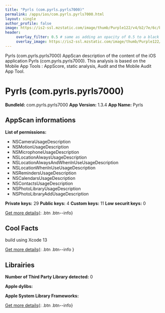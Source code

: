 ```yaml
---
title: "Pyrls (com.pyrls.pyrls7000)"
permalink: /apps/ios/com.pyrls.pyrls7000.html
layout: single
author_profile: false
image: https://is2-ssl.mzstatic.com/image/thumb/Purple122/v4/b2/7e/6c/b27e6c21-edef-4c26-62f6-c74733ad61a3/AppIcon-1x_U007emarketing-0-7-0-0-85-220.png/512x512bb.jpg
header: 
     overlay_filter: 0.5 # same as adding an opacity of 0.5 to a black background
     overlay_image: https://is2-ssl.mzstatic.com/image/thumb/Purple122/v4/b2/7e/6c/b27e6c21-edef-4c26-62f6-c74733ad61a3/AppIcon-1x_U007emarketing-0-7-0-0-85-220.png/512x512bb.jpg
---
```

Pyrls (com.pyrls.pyrls7000) AppScan description of the content of the iOS application Pyrls (com.pyrls.pyrls7000). This analysis is based on the Mobile App Tools : AppScore, static analysis, Audit and the Mobile Audit App Tool.

# Pyrls (com.pyrls.pyrls7000)

**BundleId:** com.pyrls.pyrls7000
**App Version:** 1.3.4
**App Name:** Pyrls


## AppScan informations 

**List of permissions:** 
- NSCameraUsageDescription
- NSMotionUsageDescription
- NSMicrophoneUsageDescription
- NSLocationAlwaysUsageDescription
- NSLocationAlwaysAndWhenInUseUsageDescription
- NSLocationWhenInUseUsageDescription
- NSRemindersUsageDescription
- NSCalendarsUsageDescription
- NSContactsUsageDescription
- NSPhotoLibraryUsageDescription
- NSPhotoLibraryAddUsageDescription
  
  
**Private keys:** 29
**Public keys:** 4
**Custom keys:** 11
**Low securit keys:** 0
  
[Get more details](/pricing.html){: .btn .btn--info}

## Cool Facts

build using Xcode 13
  
[Get more details](/pricing.html){: .btn .btn--info }

## Librairies 
**Number of Third Party Library detected:** 0


**Apple dylibs:**


**Apple System Library Frameworks:**


  
[Get more details](/pricing.html){: .btn .btn--info}

